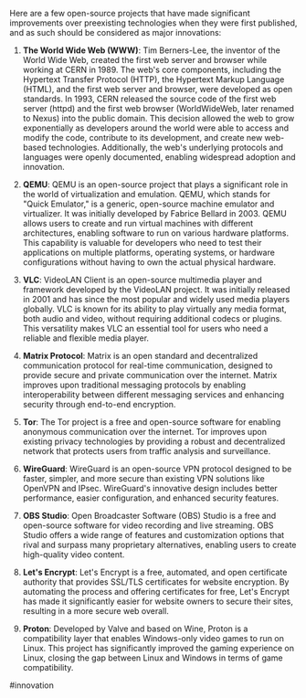 
Here are a few open-source projects that have made significant improvements over preexisting technologies when they were first published, and as such should be considered as major innovations:

1. **The World Wide Web (WWW)**: Tim Berners-Lee, the inventor of the World Wide Web, created the first web server and browser while working at CERN in 1989. The web's core components, including the Hypertext Transfer Protocol (HTTP), the Hypertext Markup Language (HTML), and the first web server and browser, were developed as open standards. In 1993, CERN released the source code of the first web server (httpd) and the first web browser (WorldWideWeb, later renamed to Nexus) into the public domain. This decision allowed the web to grow exponentially as developers around the world were able to access and modify the code, contribute to its development, and create new web-based technologies. Additionally, the web's underlying protocols and languages were openly documented, enabling widespread adoption and innovation.

2. **QEMU**: QEMU is an open-source project that plays a significant role in the world of virtualization and emulation. QEMU, which stands for "Quick Emulator," is a generic, open-source machine emulator and virtualizer. It was initially developed by Fabrice Bellard in 2003. QEMU allows users to create and run virtual machines with different architectures, enabling software to run on various hardware platforms. This capability is valuable for developers who need to test their applications on multiple platforms, operating systems, or hardware configurations without having to own the actual physical hardware.

3. **VLC**: VideoLAN Client is an open-source multimedia player and framework developed by the VideoLAN project. It was initially released in 2001 and has since the most popular and widely used media players globally. VLC is known for its ability to play virtually any media format, both audio and video, without requiring additional codecs or plugins. This versatility makes VLC an essential tool for users who need a reliable and flexible media player.

4.  **Matrix Protocol**: Matrix is an open standard and decentralized communication protocol for real-time communication, designed to provide secure and private communication over the internet. Matrix improves upon traditional messaging protocols by enabling interoperability between different messaging services and enhancing security through end-to-end encryption.
    
3.  **Tor**: The Tor project is a free and open-source software for enabling anonymous communication over the internet. Tor improves upon existing privacy technologies by providing a robust and decentralized network that protects users from traffic analysis and surveillance.
    
5.  **WireGuard**: WireGuard is an open-source VPN protocol designed to be faster, simpler, and more secure than existing VPN solutions like OpenVPN and IPsec. WireGuard's innovative design includes better performance, easier configuration, and enhanced security features.
    
6.  **OBS Studio**: Open Broadcaster Software (OBS) Studio is a free and open-source software for video recording and live streaming. OBS Studio offers a wide range of features and customization options that rival and surpass many proprietary alternatives, enabling users to create high-quality video content.
    
7.  **Let's Encrypt**: Let's Encrypt is a free, automated, and open certificate authority that provides SSL/TLS certificates for website encryption. By automating the process and offering certificates for free, Let's Encrypt has made it significantly easier for website owners to secure their sites, resulting in a more secure web overall.

1.  **Proton**: Developed by Valve and based on Wine, Proton is a compatibility layer that enables Windows-only video games to run on Linux. This project has significantly improved the gaming experience on Linux, closing the gap between Linux and Windows in terms of game compatibility.

<!-- Keywords -->
#innovation
<!-- /Keywords -->
